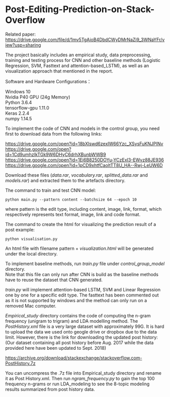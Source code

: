 # Post-Editing-Prediction-on-Stack-Overflow
Related paper: 
https://drive.google.com/file/d/1mv5TgAioB4DbdCWyDMrNaZi9_3WNaYFr/view?usp=sharing

The project basically includes an empirical study, data preprocessing, training and testing process
for CNN and other baseline methods (Logistic Regression, SVM, Fasttext and attention-based_LSTM), as well
as an visualization approach that mentioned in the report.

Software and Hardware Configurations： 

Windows 10  
Nvidia P40 GPU (24g Memory)  
Python 3.6.4  
tensorflow-gpu 1.11.0  
Keras 2.2.4  
numpy 1.14.5  

To implement the code of CNN and models in the control group, you need first to download data from the following links:

   https://drive.google.com/open?id=18bXlswd6zexIW66Yzc_XSysFuKNJPINv  
   https://drive.google.com/open?id=1Cd9umhzIkTGk9W6DHyC6drhXBunbWWB9  
   https://drive.google.com/open?id=1Ej6B8250DOYu-YCzExI3-EWvz88JE936  
   https://drive.google.com/open?id=1pCD9xhtfCaoltTT8U_HA--Rwj-LeUW6D  

Download these files (*data.rar*, *vocabulary.rar*, *splitted_data.rar* and *models.rar*) and extracted them to the artefacts directory.

The command to train and test CNN model:

    python main.py --pattern content --batchsize 64 --epoch 10

where pattern is the edit type, including content, image, link, format, which respectively represents text format, 
image, link and code format.

The command to create the html for visualizing the prediction result of a post example:

    python visualisation.py

An html file with filename pattern + *visualization.html* will be generated under the local directory.

To implement baseline methods, run *train.py* file under *control_group_model* directory.  
Note that this file can only run after CNN is build as the baseline methods have to reuse the dataset that CNN generated.

*train.py* will implement attention-based LSTM, SVM and Linear Regression one by one for a specific edit type.
The fasttext has been commented out as it is not supported by windows and the method can only run on a removed
Mac computer.

*Empirical_study* directory contains the code of computing the n-gram frequency (unigram to trigram) and LDA modelling
method. The *PostHistory.xml* file is a very large dataset with approximately 99G. It is hard to upload the data we used
onto geogle drive or dropbox due to the data limit. However, there is the link for downloading the updated post history:
(Our dataset containing all post history before Aug. 2017 while the data provided here have been updated to Sept. 2018)

   https://archive.org/download/stackexchange/stackoverflow.com-PostHistory.7z

You can uncompress the .7z file into Empirical_study directory and rename it as Post History.xml. Then run *ngram_frequency.py* 
to gain the top 100 frequency n-grams or run LDA_modeling to see the 8-topic modeling results summarized from post history 
data.
